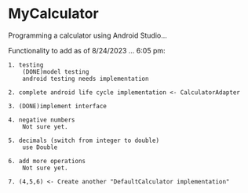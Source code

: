 # MyCalculator
Programming a calculator using Android Studio...

Functionality to add as of 8/24/2023 ... 6:05 pm:

    1. testing
        (DONE)model testing
        android testing needs implementation

    2. complete android life cycle implementation <- CalculatorAdapter

    3. (DONE)implement interface

    4. negative numbers
        Not sure yet.

    5. decimals (switch from integer to double)
        use Double

    6. add more operations
        Not sure yet.

    7. (4,5,6) <- Create another "DefaultCalculator implementation"
